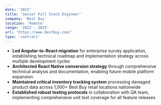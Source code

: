 ```yaml
---
date: '2023'
title: 'Senior Full Stack Engineer'
company: 'Best Buy'
location: 'Remote'
range: '2022 - 2025'
url: 'https://www.bestbuy.com/'
type: 'contract'
---
```


- **Led Angular-to-React migration** for enterprise survey application, establishing technical roadmap and implementation strategy across multiple development cycles
- **Architected React Native conversion strategy** through comprehensive technical analysis and documentation, enabling future mobile platform expansion
- **Maintained critical inventory tracking system** processing damaged product data across 1,000+ Best Buy retail locations nationwide
- **Established robust testing protocols** in collaboration with QA team, implementing comprehensive unit test coverage for all feature releases
